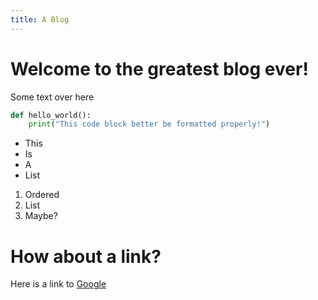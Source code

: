 ```yaml
---
title: A Blog
---
```


# Welcome to the greatest blog ever!

Some text over here

```python
def hello_world():
    print("This code block better be formatted properly!")
```

* This
* Is
* A
* List

1. Ordered
2. List 
3. Maybe?

# How about a link?

Here is a link to [Google](https://www.google.com)